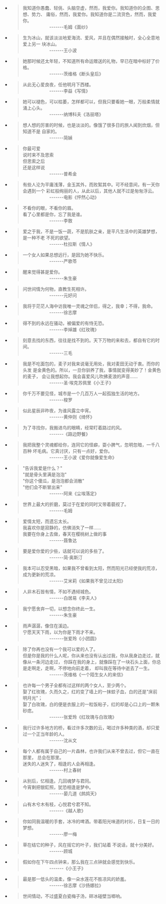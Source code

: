 * > 我知道你愚蠢、轻佻、头脑空虚，然而，我爱你。我知道你的企图、思想、势力、
    庸俗，然而，我爱你。我知道你是二流货色，然而，我爱你。  
    &emsp;&emsp;&emsp;&emsp;&emsp;&emsp;-------毛姆《面纱》
    
* > 生为冰山，就该淡淡地爱海流、爱风，并且在偶然接触时，全心全意地爱上另一
    块冰山。  
    &emsp;&emsp;&emsp;&emsp;&emsp;&emsp;-------王小波
    
* > 她那时候还太年轻，不知道所有命运赠送的礼物，早已在暗中标好了价格。  
    &emsp;&emsp;&emsp;&emsp;&emsp;&emsp;-------茨维格《断头皇后》
    
* > 从此无心爱良夜，任他明月下西楼。  
    &emsp;&emsp;&emsp;&emsp;&emsp;&emsp;-------李益《写情》
    
* > 她可以褪色，可以枯萎，怎样都可以，但我只要看她一眼，万般柔情就涌上心头。  
    &emsp;&emsp;&emsp;&emsp;&emsp;&emsp;-------纳博科夫《洛丽塔》
    
* > 想人想的厉害的时候，也是淡淡的。像饿了很多日的旅人闻到炊烟，但知道不是
    自家的。  
    &emsp;&emsp;&emsp;&emsp;&emsp;&emsp;-------简媜
    
* > 你最可爱  
    说时来不及思索  
    但思索之后  
    还是这样说  
    &emsp;&emsp;&emsp;&emsp;&emsp;&emsp;-------普希金
    
* > 有些人沦为平庸浅薄，金玉其外，而败絮其中。可不经意间，有一天你会遇到一个
    彩虹般绚丽的人，从此以后，其他人就不过是匆匆浮云。  
    &emsp;&emsp;&emsp;&emsp;&emsp;&emsp;-------电影《怦然心动》
    
* > 不看你的眼，不看你的眉。  
    看了心里都是你，忘了我是谁。  
    &emsp;&emsp;&emsp;&emsp;&emsp;&emsp;-------李敖
    
* > 爱之于我，不是一饭一蔬，不是肌肤之亲，是平凡生活中的英雄梦想，是一种不老
    不死的欲望。  
    &emsp;&emsp;&emsp;&emsp;&emsp;&emsp;-------杜拉斯《情人》
    
* > 一个女人如果总想远行，是因为她不快乐。  
    &emsp;&emsp;&emsp;&emsp;&emsp;&emsp;-------严歌苓
    
* > 醒来觉得甚是爱你。  
    &emsp;&emsp;&emsp;&emsp;&emsp;&emsp;-------朱生豪
    
* > 问世间情为何物，直教生死相许。  
    &emsp;&emsp;&emsp;&emsp;&emsp;&emsp;-------元好问
    
* > 我将于茫茫人海中访我唯一灵魂之伴侣，得之，我幸；不得，我命。  
    &emsp;&emsp;&emsp;&emsp;&emsp;&emsp;-------徐志摩
    
* > 得不到的永远在骚动，被偏爱的有恃无恐。  
    &emsp;&emsp;&emsp;&emsp;&emsp;&emsp;-------李焯雄《红玫瑰》
    
* > 刻意去找的东西，往往是找不到的。天下万物的来和去，都自有它的时间。  
    &emsp;&emsp;&emsp;&emsp;&emsp;&emsp;-------三毛
    
* > 我是不吃面包的，麦子对我来说毫无用处，我对麦田无动于衷。而你的头发
    是金黄色的。所以，一旦你驯养了我，事情就变得美妙了！金黄色的麦子，
    会让我想起你。我会喜爱风儿吹拂麦浪的声音......  
    &emsp;&emsp;&emsp;&emsp;&emsp;&emsp;-------圣·埃克苏佩里《小王子》
    
* > 你千万不要见怪，城市是一个几百万人一起孤独生活的地方。  
    &emsp;&emsp;&emsp;&emsp;&emsp;&emsp;-------梭罗
    
* > 似此星辰非昨夜，为谁风露立中宵。  
    &emsp;&emsp;&emsp;&emsp;&emsp;&emsp;-------黄仲则《绮怀》
    
* > 为了寻找你，我搬进鸟的眼睛，经常盯着路过的风。  
    &emsp;&emsp;&emsp;&emsp;&emsp;&emsp;-------《路边野餐》
    
* > 我把我整个灵魂都给你，连同它的怪癖，耍小脾气，忽明忽暗，一千八百种
    坏毛病。它真讨厌，只有一点好，爱你。  
    &emsp;&emsp;&emsp;&emsp;&emsp;&emsp;-------王小波《爱你就像爱生命》
    
* > "告诉我爱是什么？"  
    "就是骨头里满是泡泡"  
    "你这个傻瓜，是泡泡都会消散"  
    "他们会不断冒出来"  
    &emsp;&emsp;&emsp;&emsp;&emsp;&emsp;-------阿来《尘埃落定》
    
* > 世界上最大的折磨，莫过于在爱的同时又带着藐视了。  
    &emsp;&emsp;&emsp;&emsp;&emsp;&emsp;-------毛姆
    
* > 爱情太短，而遗忘太长。  
    我喜欢你是寂静的，仿佛消失了一样......  
    我要在你身上去做，春天在樱桃树上做的事  
    &emsp;&emsp;&emsp;&emsp;&emsp;&emsp;-------聂鲁达
    
* > 要是爱你爱的少些，话就可以说的多些了。  
    &emsp;&emsp;&emsp;&emsp;&emsp;&emsp;-------简·奥斯汀
    
* > 我本可以忍受黑暗，如果我不曾看到太阳，然而阳光已经使我的荒凉，
    成为更新的荒凉。  
    &emsp;&emsp;&emsp;&emsp;&emsp;&emsp;-------艾米莉《如果我不曾见过太阳》
    
* > 人非木石皆有情，不如不遇倾城色。  
    &emsp;&emsp;&emsp;&emsp;&emsp;&emsp;-------白居易《李夫人》
    
* > 我宁愿舍弃一切，以想念你终此一生。  
    &emsp;&emsp;&emsp;&emsp;&emsp;&emsp;-------朱生豪
    
* > 雨声潺潺，像住在溪边。  
    宁愿天天下雨，以为你是下雨才不来。  
    &emsp;&emsp;&emsp;&emsp;&emsp;&emsp;-------张爱玲《小团圆》
    
* > 除了你再也没有一个我可以爱的人了。  
    但是你是我的什么人呢，你从来也没有认出过我，你从我身边走过，就像从一条河边走过，
    你踩在我的身上，就像踩在了一块石头上面，你总是走啊走，走啊，不停地向前走着，
    却叫我在等待中逝去了一生。  
    &emsp;&emsp;&emsp;&emsp;&emsp;&emsp;-------茨维格《一个陌生女人的来信》
    
* > 也许每一个男子全都有过这样的两个女人，至少两个。  
    娶了红玫瑰，久而久之，红的变了墙上的一抹蚊子血，白的还是"床前明月光"；  
    娶了白玫瑰，白的便是衣服上的一粒饭粘子，红的却是心口上的一颗朱砂痣。  
    &emsp;&emsp;&emsp;&emsp;&emsp;&emsp;-------张爱玲《红玫瑰与白玫瑰》
    
* > 我行过许多地方的桥，看过许多次数的云，喝过许多种类的酒，却只爱过一个正当年龄的人。  
    &emsp;&emsp;&emsp;&emsp;&emsp;&emsp;-------沈从文
    
* > 每个人都有属于自己的一片森林，也许我们从来不曾去过，但它一直在那里，
    总会在那里。  
    迷失的人迷失了，相逢的人会再相逢。  
    &emsp;&emsp;&emsp;&emsp;&emsp;&emsp;-------村上春树
    
* > 从别后，忆相逢。几回魂梦与君同。  
    今宵剩把银釭照，犹恐相逢是梦中。  
    &emsp;&emsp;&emsp;&emsp;&emsp;&emsp;-------晏几道《鹧鸪天》
    
* > 山有木兮木有枝，心悦君兮君不知。  
    &emsp;&emsp;&emsp;&emsp;&emsp;&emsp;-------《越人歌》                

* > 你如同我温暖的手套，冰冷的啤酒。带着阳光味道的衬衫，日复一日的梦想。  
    &emsp;&emsp;&emsp;&emsp;&emsp;&emsp;-------廖一梅
    
* > 草在结它的种子，风在摇它的叶子，我们站着 不说话，就十分美好。  
    &emsp;&emsp;&emsp;&emsp;&emsp;&emsp;-------顾城
    
* > 假如你在下午四点钟来，那么我在三点钟就会感觉到快乐。  
    &emsp;&emsp;&emsp;&emsp;&emsp;&emsp;-------《小王子》
    
* > 最是那一低头的温柔，像一朵水莲花不胜凉风的娇羞。  
    &emsp;&emsp;&emsp;&emsp;&emsp;&emsp;-------徐志摩《沙扬娜拉》
    
* > 世间情动，不过盛夏白瓷梅子汤，碎冰碰壁当啷响。                                                                                                                                            